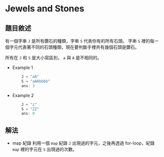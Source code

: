 # Jewels and Stones

## 題目敘述

有一個字串 `J` 是所有鑽石的種類，字串 `S` 代表你有的所有石頭。
字串 `S` 裡的每一個字元代表著不同的石頭種類，現在要判斷手裡共有幾個石頭是鑽石。

所有在 `J` 和 `S` 是大小寫區別， `a` 與 `A` 是不相同的。

- Example 1

    ```go
        J = "aA"
        S = "aAAbbbb"
        ans: 3
    ```

- Example 2

    ```go
        J = "z"
        S = "ZZ"
        ans: 0
    ```

## 解法

- map 紀錄
    利用一個 `map` 紀錄 `J` 出現過的字元，之後再透過 for-loop，紀錄 `map` 裡的字元在 `S` 出現過的次數。
